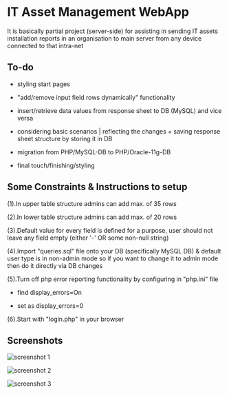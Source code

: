 # IT Asset Management WebApp

It is basically partial project (server-side) for assisting in sending IT assets installation reports in an organisation to main server from any device connected to that intra-net 


## To-do



- styling start pages

- "add/remove input field rows dynamically" functionality

- insert/retrieve data values from response sheet to DB (MySQL) and vice versa

- considering basic scenarios | reflecting the changes + saving response sheet structure by storing it in DB

- migration from PHP/MySQL-DB to PHP/Oracle-11g-DB

- final touch/finishing/styling



## Some Constraints & Instructions to setup



(1).In upper table structure admins can add max. of 35 rows

(2).In lower table structure admins can add max. of 20 rows

(3).Default value for every field is defined for a purpose, user should not leave any field empty (either '-' OR some non-null string)

(4).Import "queries.sql" file onto your DB (specifically MySQL DB) & default user type is in non-admin mode so if you want to change it to admin mode then do it directly via DB changes

(5).Turn off php error reporting functionality by configuring in "php.ini" file
  - find display_errors=On

  - set as display_errors=0

(6).Start with "login.php" in your browser



## Screenshots 
 


![](https://github.com/parthvyas7/IT-Asset-Management-WebApp/blob/master/img/localhost_test_login.php.png "screenshot 1")

![](https://github.com/parthvyas7/IT-Asset-Management-WebApp/blob/master/img/localhost_test_welcome.php%20(1).png "screenshot 2")

![](https://github.com/parthvyas7/IT-Asset-Management-WebApp/blob/master/img/localhost_test_welcome.php.png "screenshot 3")
